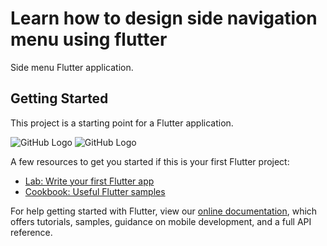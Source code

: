 # Learn how to design side navigation menu using flutter

Side menu Flutter application.

## Getting Started

This project is a starting point for a Flutter application.

![GitHub Logo](/imgages/demo_1.png)
![GitHub Logo](/imgages/demo_2.png)

A few resources to get you started if this is your first Flutter project:

- [Lab: Write your first Flutter app](https://flutter.dev/docs/get-started/codelab)
- [Cookbook: Useful Flutter samples](https://flutter.dev/docs/cookbook)

For help getting started with Flutter, view our
[online documentation](https://flutter.dev/docs), which offers tutorials,
samples, guidance on mobile development, and a full API reference.
